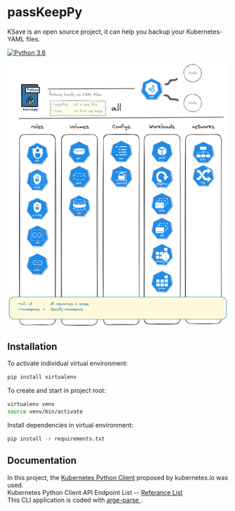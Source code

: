 # passKeepPy

KSave is an open source project, it can help you backup your Kubernetes-YAML files.

[![Python 3.6](https://img.shields.io/badge/python-3.6-blue.svg)](https://www.python.org/downloads/release/python-360/)

![Architecture](readme-files/ksave_architecture.png)

## Installation

To activate individual virtual environment:

```bash
pip install virtualenv 
```

To create and start in project root:

```bash
virtualenv venv
source venv/bin/activate
```

Install dependencies in virtual environment:

```bash
pip install -r requirements.txt
```

<!-- ## Usage

Every project should utilize logging, but for simple use cases, this requires a bit too much boilerplate. Instead of including all of this in your modules:
 -->


## Documentation

In this project, the [Kubernetes Python Client](https://github.com/kubernetes-client/python) proposed by kubernetes.io was used.  
Kubernetes Python Client API Endpoint List -- [Referance List](https://github.com/kubernetes-client/python/blob/36cfbe68a509d9b9d33395b22b6fa94d7d46c30f/kubernetes/README.md)  
This CLI application is coded with [arge-parse ](https://github.com/serbayacar/passkeepPy/blob/master/LICENSE.gpl).
